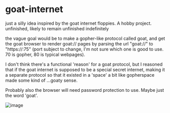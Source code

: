 # goat-internet
just a silly idea inspired by the goat internet floppies. A hobby project. 
unfinished, likely to remain unfinished indefinitely

the vague goal would be to make a gopher-like protocol called goat, and get the goat browser to render goat:// pages by parsing the url "goat://<someaddress>" to "https://<someaddress>:75" (port subject to change, I'm not sure which one is good to use. 70 is gopher, 80 is typical webpages). 

I don't think there's a functional 'reason' for a goat protocol, but I reasoned that if the goat internet is supposed to be a special secret internet, making it a separate protocol so that it existed in a 'space' a bit like gopherspace made some kind of ...goaty sense. 

Probably also the browser will need password protection to use. Maybe just the word 'goat'.

![image](https://github.com/cyberpunk-witch/goat-internet/assets/120281700/7262731e-37d3-4051-9826-ee52e637f8ef)
